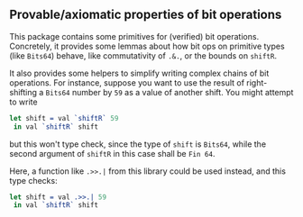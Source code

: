 ## Provable/axiomatic properties of bit operations

This package contains some primitives for (verified) bit operations.
Concretely, it provides some lemmas about how bit ops on primitive types (like `Bits64`) behave,
like commutativity of `.&.`, or the bounds on `shiftR`.

It also provides some helpers to simplify writing complex chains of bit operations.
For instance, suppose you want to use the result of right-shifting a `Bits64` number
by `59` as a value of another shift.
You might attempt to write
```idris
let shift = val `shiftR` 59
 in val `shiftR` shift
```
but this won't type check, since the type of `shift` is `Bits64`,
while the second argument of `shiftR` in this case shall be `Fin 64`.

Here, a function like `.>>.|` from this library could be used instead,
and this type checks:
```idris
let shift = val .>>.| 59
 in val `shiftR` shift
```
